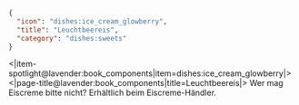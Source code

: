 ```json
{
  "icon": "dishes:ice_cream_glowberry",
  "title": "Leuchtbeereis",
  "category": "dishes:sweets"
}
```

<|item-spotlight@lavender:book_components|item=dishes:ice_cream_glowberry|>
<|page-title@lavender:book_components|title=Leuchtbeereis|>
Wer mag Eiscreme bitte nicht? Erhältlich beim Eiscreme-Händler.